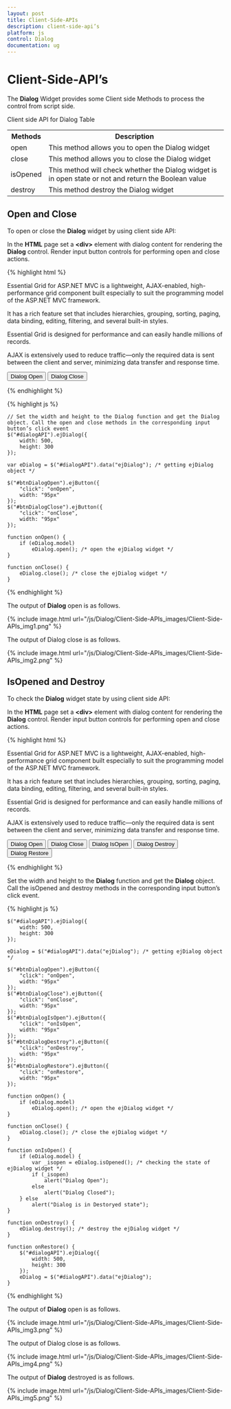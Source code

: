 ```yaml
---
layout: post
title: Client-Side-APIs
description: client-side-api’s
platform: js
control: Dialog
documentation: ug
---
```


# Client-Side-API’s

The **Dialog** Widget provides some Client side Methods to process the control from script side.

Client side API for Dialog Table

<table>
<tr>
<th>Methods</th><th>Description</th></tr>
<tr>
<td>
open</td><td>
This method allows you to open the Dialog widget</td></tr>
<tr>
<td>
close</td><td>
This method allows you to close the Dialog widget</td></tr>
<tr>
<td>
isOpened</td><td>
This method will check whether the Dialog widget is in open state or not and return the Boolean value</td></tr>
<tr>
<td>
destroy</td><td>
This method destroy the Dialog widget</td></tr>
</table>

## Open and Close

To open or close the **Dialog** widget by using client side API:

In the **HTML** page set a **&lt;div&gt;** element with dialog content for rendering the **Dialog** control. Render input button controls for performing open and close actions.

{% highlight html %}


<div id="dialogAPI" title="Essential Grid">
   <p>
      Essential Grid for ASP.NET MVC is a <span>lightweight, AJAX-enabled, high-performance grid component</span> built especially to suit the programming model of the ASP.NET MVC framework.
   </p>
   <p>It has a rich feature set that includes <span>hierarchies, grouping, sorting, paging, data binding, editing, filtering, and several built-in styles.</span> </p>
   <p>Essential Grid is designed for performance and can easily handle millions of records. </p>
   <p>AJAX is extensively used to reduce traffic—only the required data is sent between the client and server, minimizing data transfer and response time.</p>
</div>
<input type="button" id="btnDialogOpen" class="e-btn" value="Dialog Open" />
<input type="button" id="btnDialogClose" class="e-btn" value="Dialog Close" />


{% endhighlight %}

{% highlight js %}
   
    // Set the width and height to the Dialog function and get the Dialog object. Call the open and close methods in the corresponding input button’s click event
    $("#dialogAPI").ejDialog({
        width: 500,
        height: 300
    });
    
    var eDialog = $("#dialogAPI").data("ejDialog"); /* getting ejDialog object */
    
    $("#btnDialogOpen").ejButton({
        "click": "onOpen",
        width: "95px"
    });
    $("#btnDialogClose").ejButton({
        "click": "onClose",
        width: "95px"
    });
    
    function onOpen() {
        if (eDialog.model)
            eDialog.open(); /* open the ejDialog widget */
    }
    
    function onClose() {
        eDialog.close(); /* close the ejDialog widget */
    }

{% endhighlight %}

The output of **Dialog** open is as follows.

{% include image.html url="/js/Dialog/Client-Side-APIs_images/Client-Side-APIs_img1.png" %}


The output of Dialog close is as follows.                                     

{% include image.html url="/js/Dialog/Client-Side-APIs_images/Client-Side-APIs_img2.png" %}
                                                                    

## IsOpened and Destroy

To check the **Dialog** widget state by using client side API:

In the **HTML** page set a **&lt;div&gt;** element with dialog content for rendering the **Dialog** control. Render input button controls for performing open and close actions.



{% highlight html %}

<div id="dialogAPI" title="Essential Grid">
   <p>
      Essential Grid for ASP.NET MVC is a <span>lightweight, AJAX-enabled, high-performance grid component</span> built especially to suit the programming model of the ASP.NET MVC framework.
   </p>
   <p>It has a rich feature set that includes <span>hierarchies, grouping, sorting, paging, data binding, editing, filtering, and several built-in styles.</span> </p>
   <p>Essential Grid is designed for performance and can easily handle millions of records. </p>
   <p>AJAX is extensively used to reduce traffic—only the required data is sent between the client and server, minimizing data transfer and response time.</p>
</div>
<input type="button" id="btnDialogOpen" class="e-btn" value="Dialog Open" />
<input type="button" id="btnDialogClose" class="e-btn" value="Dialog Close" />
<input type="button" id="btnDialogIsOpen" class="e-btn" value="Dialog IsOpen" />
<input type="button" id="btnDialogDestroy" class="e-btn" value="Dialog Destroy" />
<input type="button" id="btnDialogRestore" class="e-btn" value="Dialog Restore" />


{% endhighlight %}



Set the width and height to the **Dialog** function and get the **Dialog** object. Call the isOpened and destroy methods in the corresponding input button’s click event. 



{% highlight js %}
   
    $("#dialogAPI").ejDialog({
        width: 500,
        height: 300
    });
    
    eDialog = $("#dialogAPI").data("ejDialog"); /* getting ejDialog object */
    
    $("#btnDialogOpen").ejButton({
        "click": "onOpen",
        width: "95px"
    });
    $("#btnDialogClose").ejButton({
        "click": "onClose",
        width: "95px"
    });
    $("#btnDialogIsOpen").ejButton({
        "click": "onIsOpen",
        width: "95px"
    });
    $("#btnDialogDestroy").ejButton({
        "click": "onDestroy",
        width: "95px"
    });
    $("#btnDialogRestore").ejButton({
        "click": "onRestore",
        width: "95px"
    });
    
    function onOpen() {
        if (eDialog.model)
            eDialog.open(); /* open the ejDialog widget */
    }
    
    function onClose() {
        eDialog.close(); /* close the ejDialog widget */
    }
    
    function onIsOpen() {
        if (eDialog.model) {
            var _isopen = eDialog.isOpened(); /* checking the state of ejDialog widget */
            if (_isopen)
                alert("Dialog Open");
            else
                alert("Dialog Closed");
        } else
            alert("Dialog is in Destoryed state");
    }
    
    function onDestroy() {
        eDialog.destroy(); /* destroy the ejDialog widget */
    }
    
    function onRestore() {
        $("#dialogAPI").ejDialog({
            width: 500,
            height: 300
        });
        eDialog = $("#dialogAPI").data("ejDialog");
    }

{% endhighlight %}



The output of **Dialog** open is as follows.    

{% include image.html url="/js/Dialog/Client-Side-APIs_images/Client-Side-APIs_img3.png" %}

            


The output of Dialog close is as follows.



{% include image.html url="/js/Dialog/Client-Side-APIs_images/Client-Side-APIs_img4.png" %}



The output of **Dialog** destroyed is as follows.


{% include image.html url="/js/Dialog/Client-Side-APIs_images/Client-Side-APIs_img5.png" %}



